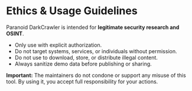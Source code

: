 # Ethics & Usage Guidelines

Paranoid DarkCrawler is intended for **legitimate security research and OSINT**.

- Only use with explicit authorization.
- Do not target systems, services, or individuals without permission.
- Do not use to download, store, or distribute illegal content.
- Always sanitize demo data before publishing or sharing.

**Important:** The maintainers do not condone or support any misuse of this tool.
By using it, you accept full responsibility for your actions.
